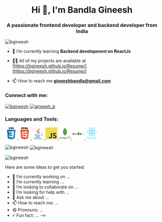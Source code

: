<h1 align="center">Hi 👋, I'm Bandla Gineesh</h1>
<h3 align="center">A passionate frontend developer and backend developer from India</h3>

<p align="left"> <img src="https://komarev.com/ghpvc/?username=bgineesh&label=Profile%20views&color=0e75b6&style=flat" alt="bgineesh" /> </p>

- 🌱 I’m currently learning **Backend development on ReactJs**

- 👨‍💻 All of my projects are available at [https://bgineesh.github.io/Resume/](https://bgineesh.github.io/Resume/)

- 📫 How to reach me **gineeshbandla@gmail.com**

<h3 align="left">Connect with me:</h3>
<p align="left">
<a href="https://linkedin.com/in/bgineesh" target="blank"><img align="center" src="https://raw.githubusercontent.com/rahuldkjain/github-profile-readme-generator/master/src/images/icons/Social/linked-in-alt.svg" alt="bgineesh" height="30" width="40" /></a>
<a href="https://instagram.com/gineesh_b" target="blank"><img align="center" src="https://raw.githubusercontent.com/rahuldkjain/github-profile-readme-generator/master/src/images/icons/Social/instagram.svg" alt="gineesh_b" height="30" width="40" /></a>
</p>

<h3 align="left">Languages and Tools:</h3>
<p align="left"> <a href="https://www.w3schools.com/css/" target="_blank" rel="noreferrer"> <img src="https://raw.githubusercontent.com/devicons/devicon/master/icons/css3/css3-original-wordmark.svg" alt="css3" width="40" height="40"/> </a> <a href="https://www.w3.org/html/" target="_blank" rel="noreferrer"> <img src="https://raw.githubusercontent.com/devicons/devicon/master/icons/html5/html5-original-wordmark.svg" alt="html5" width="40" height="40"/> </a> <a href="https://www.java.com" target="_blank" rel="noreferrer"> <img src="https://raw.githubusercontent.com/devicons/devicon/master/icons/java/java-original.svg" alt="java" width="40" height="40"/> </a> <a href="https://developer.mozilla.org/en-US/docs/Web/JavaScript" target="_blank" rel="noreferrer"> <img src="https://raw.githubusercontent.com/devicons/devicon/master/icons/javascript/javascript-original.svg" alt="javascript" width="40" height="40"/> </a> <a href="https://www.mongodb.com/" target="_blank" rel="noreferrer"> <img src="https://raw.githubusercontent.com/devicons/devicon/master/icons/mongodb/mongodb-original-wordmark.svg" alt="mongodb" width="40" height="40"/> </a> <a href="https://nodejs.org" target="_blank" rel="noreferrer"> <img src="https://raw.githubusercontent.com/devicons/devicon/master/icons/nodejs/nodejs-original-wordmark.svg" alt="nodejs" width="40" height="40"/> </a> <a href="https://reactjs.org/" target="_blank" rel="noreferrer"> <img src="https://raw.githubusercontent.com/devicons/devicon/master/icons/react/react-original-wordmark.svg" alt="react" width="40" height="40"/> </a> </p>

<p><img align="left" src="https://github-readme-stats.vercel.app/api/top-langs?username=bgineesh&show_icons=true&locale=en&layout=compact" alt="bgineesh" /></p>

<p>&nbsp;<img align="center" src="https://github-readme-stats.vercel.app/api?username=bgineesh&show_icons=true&locale=en" alt="bgineesh" /></p>

<p><img align="center" src="https://github-readme-streak-stats.herokuapp.com/?user=bgineesh&" alt="bgineesh" /></p>


Here are some ideas to get you started:

- 🔭 I’m currently working on ...
- 🌱 I’m currently learning ...
- 👯 I’m looking to collaborate on ...
- 🤔 I’m looking for help with ...
- 💬 Ask me about ...
- 📫 How to reach me: ...
- 😄 Pronouns: ...
- ⚡ Fun fact: ...
-->
